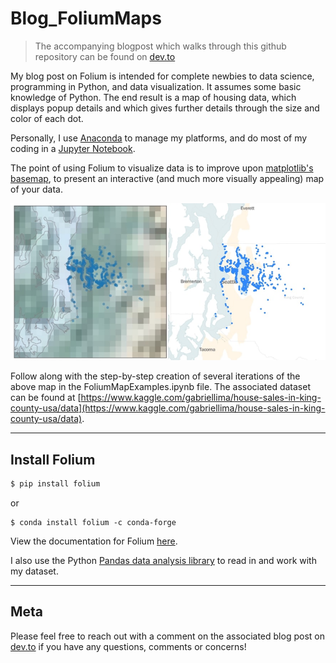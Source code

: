 # Blog_FoliumMaps

> The accompanying blogpost which walks through this github repository can be found on [dev.to](https://dev.to/lberlin/folium-powerful-mapping-tool-for-absolute-beginners-1m5h)

My blog post on Folium is intended for complete newbies to data science, programming in Python, and data visualization. It assumes some basic knowledge of Python. The end result is a map of housing data, which displays popup details and which gives further details through the size and color of each dot.

Personally, I use [Anaconda](https://www.anaconda.com/) to manage my platforms, and do most of my coding in a [Jupyter Notebook](https://jupyter.org/).

The point of using Folium to visualize data is to improve upon [matplotlib's basemap](https://matplotlib.org/basemap/), to present an interactive (and much more visually appealing) map of your data.

![Comparison map - matplotlib's basemap vs Folium](/ComparisonMap.jpeg)

Follow along with the step-by-step creation of several iterations of the above map in the FoliumMapExamples.ipynb file. The associated dataset can be found at [https://www.kaggle.com/gabriellima/house-sales-in-king-county-usa/data](https://www.kaggle.com/gabriellima/house-sales-in-king-county-usa/data). 

-----

## Install Folium

```sh
$ pip install folium
```

or

```
$ conda install folium -c conda-forge
```

View the documentation for Folium [here](https://python-visualization.github.io/folium/index.html).

I also use the Python [Pandas data analysis library](https://pandas.pydata.org/) to read in and work with my dataset.

-----

## Meta

Please feel free to reach out with a comment on the associated blog post on [dev.to](https://dev.to/lberlin/folium-powerful-mapping-tool-for-absolute-beginners-1m5h) if you have any questions, comments or concerns!